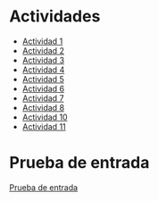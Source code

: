 # Actividades
- [Actividad 1](Actividad1/Actividad%201%20(2)%20(1).pdf)
- [Actividad 2](Actividad2/actividad%202%20desarrollo%20(3)%20(1).pdf)
- [Actividad 3](Actividad3/Actividad%203%20(2)%20(1).pdf)
- [Actividad 4](Actividad4/Actividad4/Actividad4.md)
- [Actividad 5](Actividad5/ACtividad5.md)
- [Actividad 6](Actividad6/Actividad%206.md)
- [Actividad 7](Actividad7/Actividad7.md)
- [Actividad 8](Actividad8/Actividad8.md)
- [Actividad 10](Actividad10/Actividad10.md)
- [Actividad 11](Actividad11/Actividad11.md)

# Prueba de entrada

[Prueba de entrada](https://github.com/GermainAN/Prueba_de_entrada.git)

